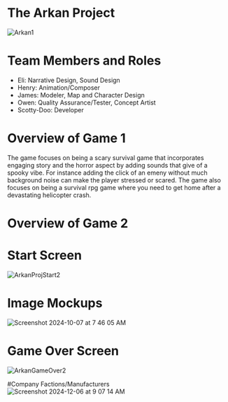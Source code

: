 # The Arkan Project
![Arkan1](https://github.com/user-attachments/assets/be16111e-6b96-4f79-9e8c-4a0fb5d4ee9b)

# Team Members and Roles
* Eli: Narrative Design, Sound Design
* Henry: Animation/Composer
* James: Modeler, Map and Character Design
* Owen: Quality Assurance/Tester, Concept Artist
* Scotty-Doo: Developer

# Overview of Game 1
The game focuses on being a scary survival game that incorporates engaging story and the horror aspect by adding sounds that give of a spooky vibe. For instance adding the click of an emeny without much background noise can make the player stressed or scared. The game also focuses on being a survival rpg game where you need to get home after a devastating helicopter crash.
# Overview of Game 2

# Start Screen
![ArkanProjStart2](https://github.com/user-attachments/assets/2255eea0-6023-4a77-9739-c30762dec541)


# Image Mockups
![Screenshot 2024-10-07 at 7 46 05 AM](https://github.com/user-attachments/assets/25d2904e-0823-459d-95c1-300de278f129)

# Game Over Screen
![ArkanGameOver2](https://github.com/user-attachments/assets/c3ea078c-6b30-4f54-844f-0abd515b819b)


#Company Factions/Manufacturers
![Screenshot 2024-12-06 at 9 07 14 AM](https://github.com/user-attachments/assets/a0c5bcd8-c44e-41f7-b4a0-35c0145e77a4)
